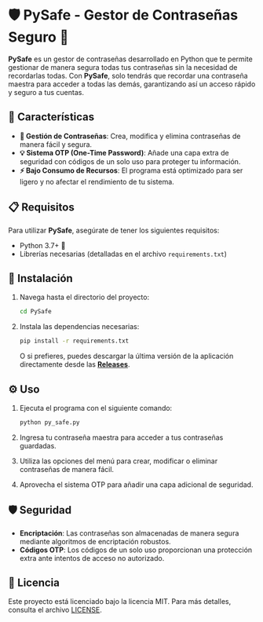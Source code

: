 # 🛡️ **PySafe** - Gestor de Contraseñas Seguro 🔐

**PySafe** es un gestor de contraseñas desarrollado en Python que te permite gestionar de manera segura todas tus contraseñas sin la necesidad de recordarlas todas. Con **PySafe**, solo tendrás que recordar una contraseña maestra para acceder a todas las demás, garantizando así un acceso rápido y seguro a tus cuentas.

## 🚀 Características

- **🔑 Gestión de Contraseñas**: Crea, modifica y elimina contraseñas de manera fácil y segura.
- **💡 Sistema OTP (One-Time Password)**: Añade una capa extra de seguridad con códigos de un solo uso para proteger tu información.
- **⚡ Bajo Consumo de Recursos**: El programa está optimizado para ser ligero y no afectar el rendimiento de tu sistema.

## 📋 Requisitos

Para utilizar **PySafe**, asegúrate de tener los siguientes requisitos:

- Python 3.7+ 🐍
- Librerías necesarias (detalladas en el archivo `requirements.txt`)

## 🔧 Instalación

1. Navega hasta el directorio del proyecto:
   ```bash
   cd PySafe
   ```

2. Instala las dependencias necesarias:
   ```bash
   pip install -r requirements.txt
   ```

   O si prefieres, puedes descargar la última versión de la aplicación directamente desde las [**Releases**](https://github.com/Santitub/PySafe/releases).

## ⚙️ Uso

1. Ejecuta el programa con el siguiente comando:
   ```bash
   python py_safe.py
   ```

2. Ingresa tu contraseña maestra para acceder a tus contraseñas guardadas.

3. Utiliza las opciones del menú para crear, modificar o eliminar contraseñas de manera fácil.

4. Aprovecha el sistema OTP para añadir una capa adicional de seguridad.

## 🛡️ Seguridad

- **Encriptación**: Las contraseñas son almacenadas de manera segura mediante algoritmos de encriptación robustos.
- **Códigos OTP**: Los códigos de un solo uso proporcionan una protección extra ante intentos de acceso no autorizado.

## 📄 Licencia

Este proyecto está licenciado bajo la licencia MIT. Para más detalles, consulta el archivo [LICENSE](LICENSE).
